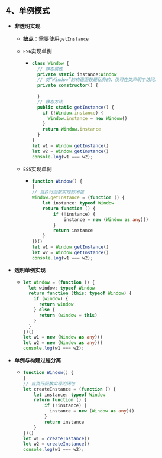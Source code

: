 ## 4、单例模式

+ **非透明实现**

  + **缺点**：需要使用`getInstance`

  + `ES6`实现单例

    + ```typescript
      class Window {
        // 静态属性
        private static instance:Window
        // 类“Window”的构造函数是私有的，仅可在类声明中访问。
        private constructor() {
          
        }
        // 静态方法
        public static getInstance() {
          if (!Window.instance) {
            Window.instance = new Window()
          }
          return Window.instance
        }
      }
      let w1 = Window.getInstance()
      let w2 = Window.getInstance()
      console.log(w1 === w2);
      ```

  + `ES5`实现单例

    + ```typescript
      function Window() {
      }
      // 自执行函数实现的闭包
      Window.getInstance = (function () {
          let instance: typeof Window
          return function () {
              if (!instance) {
                  instance = new (Window as any)()
              }
              return instance
          }
      })()
      let w1 = Window.getInstance()
      let w2 = Window.getInstance()
      console.log(w1 === w2);
      ```

+ **透明单例实现**

  + ```typescript
    let Window = (function () {
      let window: typeof Window
      return function (this: typeof Window) {
        if (window) {
          return window
        } else {
          return (window = this)
        }
      }
    })()
    let w1 = new (Window as any)()
    let w2 = new (Window as any)()
    console.log(w1 === w2);
    ```

+ **单例与构建过程分离**

  + ```typescript
    function Window() {
    }
    // 自执行函数实现的闭包
    let createInstance = (function () {
        let instance: typeof Window
        return function () {
            if (!instance) {
              instance = new (Window as any)()
            }
            return instance
        }
    })()
    let w1 = createInstance()
    let w2 = createInstance()
    console.log(w1 === w2);
    ```

